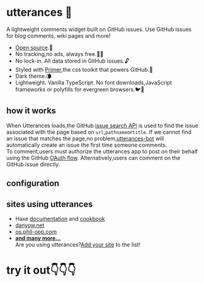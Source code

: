 # utterances 🔮  
A lightweight comments widget built on GitHub issues. Use GitHub issues for blog comments, wiki pages and more!  
* [Open source](https://github.com/utterance).🙌  
* No tracking,no ads, always free.📡🚫  
* No lock-in. All data stored in GitHub issues.🔓  
* Styled with [Primer](http://primer.style),the css toolkit that powers GitHub.💅  
* Dark theme.🌘  
* Lightweight. Vanilla TypeScript. No font downloads,JavaScript frameworks or polyfills for evergreen browsers.🐦🌲  
## how it works  
When Utterances loads,the GitHub [issue search API](https://developer.github.com/v3/search/#search-issues) is used to find the issue associated with the page based on `url`,`pathname`or`title`. If we cannot find an issue that matches the page,no problem,[utterances-bot](https://github.com/utterances-bot) will automatically create an issue the first time someone comments.  
To comment,users must authorize the utterances app to post on their behalf using the GitHub [OAuth flow](https://developer.github.com/v3/oauth/#web-application-flow). Alternatively,users can comment on the GitHub issue directly.  
## configuration  
## sites using utterances  
* Haxe [documentation](https://haxe.org/manual) and [cookbook](https://code.haxe.org/)  
* [danyow.net](https://danyow.net)  
* [os.phil-opp.com](https://os.phil-opp.com/second-edition)  
* **[and many more...](https://github.com/utterance/utterances/blob/master/SITES.md#sites-using-utterances)**  
Are you using utterances?[Add your site](https://github.com/utterance/utterances/edit/master/SITES.md) to the list!  
# try it out👇👇👇
